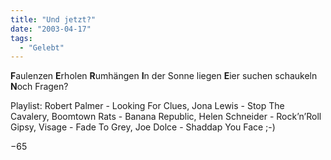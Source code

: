 ```yaml
---
title: "Und jetzt?"
date: "2003-04-17"
tags:
  - "Gelebt"
---
```


**F**aulenzen
**E**rholen
**R**umhängen
**I**n der Sonne liegen
**E**ier suchen schaukeln
**N**och Fragen?

Playlist: Robert Palmer - Looking For Clues, Jona Lewis - Stop The Cavalery, Boomtown Rats - Banana Republic, Helen Schneider - Rock’n’Roll Gipsy, Visage - Fade To Grey, Joe Dolce - Shaddap You Face ;-)

−65
